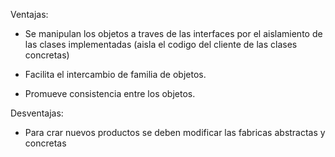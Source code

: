 Ventajas:
- Se manipulan los objetos a traves de las interfaces por el aislamiento de las clases implementadas
  (aisla el codigo del cliente de las clases concretas)

- Facilita el intercambio de familia de objetos.

- Promueve consistencia entre los objetos.

Desventajas:
- Para crar nuevos productos se deben modificar las fabricas abstractas y concretas